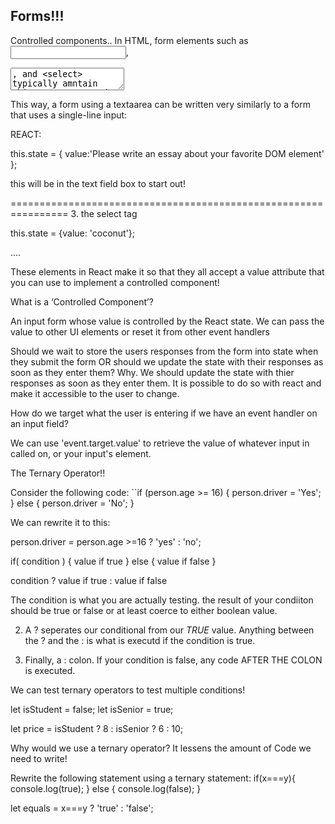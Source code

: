## Forms!!!

Controlled components..
In HTML, form elements such as <input>,
<textarea>, and <select> typically amntain thier own state and update it based on user input. In React mutable state is typically kept in the state property of components, and only updated with setState().

We can combine the two by making the React state be the 'single source of truth'. Then the React component that renders a form ALSO controls what happens in that form on subsequent user input. An input form element whoes value in controlled by React in this way is called a controlled component.

2. <textarea>
In HTML, a textarea tag element defines its text by its children. 
In React, a textarea uses a value attribute instead. 
HTML:
<textarea>
Hello there, this is some text in a text area 
</textarea>

This way, a form using a textaarea can be written very similarly to a form that uses a single-line input:

REACT:

this.state = {
    value:'Please write an essay about your favorite DOM element'
};

this will be in the text field box to start out!
<textaarea value= {this.state.value}>

================================================================
3. the select tag

this.state = {value: 'coconut'};

<selecte value={this.state.value}>
....

These elements in React make it so that they all accept a value attribute that you can use to implement a controlled component!


What is a ‘Controlled Component’?

An input form whose value is controlled by the React state. We can pass the value to other UI elements or reset it from other event handlers

Should we wait to store the users responses from the form into state when they submit the form OR should we update the state with their responses as soon as they enter them? Why.
We should update the state with thier responses as soon as they enter them. It is possible to do so with react and make it accessible to the user to change.

How do we target what the user is entering if we have an event handler on an input field?

We can use 'event.target.value' to retrieve the value of whatever input in called on, or your input's element. 

The Ternary Operator!!


Consider the following code: ``if (person.age >= 16) {
  person.driver = 'Yes';
} else {
  person.driver = 'No';
}


We can rewrite it to this:

person.driver = person.age >=16 ? 'yes' : 'no';

if( condition ) {
    value if true
} else {
    value if false
}

condition ? value if true : value if false

The condition is what you are actually testing. the result of your condiiton should be true or false or at least coerce to either boolean value.

2. A ? seperates our conditional from our *TRUE* value. Anything between the ? and the : is what is executd if the condition is true.

3. Finally, a : colon. If your condition is false, any code AFTER THE COLON is executed.

We can test ternary operators to test multiple conditions!

let isStudent = false;
let isSenior = true;

let price = isStudent ? 8 : isSenior ? 6 : 10;

Why would we use a ternary operator?
It lessens the amount of Code we need to write!

Rewrite the following statement using a ternary statement:
  if(x===y){
 console.log(true);
  } else {
 console.log(false);
  }

  let equals = x===y ? 'true' : 'false';

